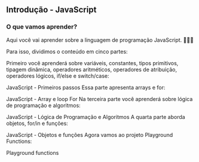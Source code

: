 ## Introdução - JavaScript

### O que vamos aprender?

Aqui você vai aprender sobre a linguagem de programação JavaScript. 🚀🚀🚀

Para isso, dividimos o conteúdo em cinco partes:

Primeiro você aprenderá sobre variáveis, constantes, tipos primitivos, tipagem dinâmica, operadores aritméticos, operadores de atribuição, operadores lógicos, if/else e switch/case:

JavaScript - Primeiros passos
Essa parte apresenta arrays e for:

JavaScript - Array e loop For
Na terceira parte você aprenderá sobre lógica de programação e algoritmos:

JavaScript - Lógica de Programação e Algoritmos
A quarta parte aborda objetos, for/in e funções:

JavaScript - Objetos e funções
Agora vamos ao projeto Playground Functions:

Playground functions